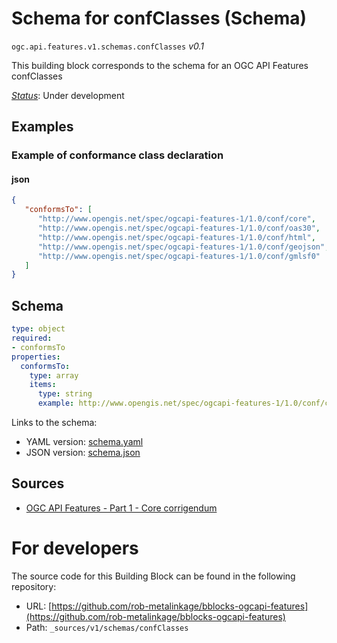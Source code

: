 
# Schema for confClasses (Schema)

`ogc.api.features.v1.schemas.confClasses` *v0.1*

This building block corresponds to the schema for an OGC API Features confClasses

[*Status*](http://www.opengis.net/def/status): Under development

## Examples

### Example of conformance class declaration
#### json
```json
{
   "conformsTo": [
      "http://www.opengis.net/spec/ogcapi-features-1/1.0/conf/core",
      "http://www.opengis.net/spec/ogcapi-features-1/1.0/conf/oas30",
      "http://www.opengis.net/spec/ogcapi-features-1/1.0/conf/html",
      "http://www.opengis.net/spec/ogcapi-features-1/1.0/conf/geojson",
      "http://www.opengis.net/spec/ogcapi-features-1/1.0/conf/gmlsf0"
   ]
}

```

## Schema

```yaml
type: object
required:
- conformsTo
properties:
  conformsTo:
    type: array
    items:
      type: string
      example: http://www.opengis.net/spec/ogcapi-features-1/1.0/conf/core

```

Links to the schema:

* YAML version: [schema.yaml](https://rob-metalinkage.github.io/bblocks-ogcapi-features/build/annotated/api/features/v1/schemas/confClasses/schema.json)
* JSON version: [schema.json](https://rob-metalinkage.github.io/bblocks-ogcapi-features/build/annotated/api/features/v1/schemas/confClasses/schema.yaml)

## Sources

* [OGC API Features - Part 1 - Core corrigendum](https://docs.ogc.org/is/17-069r4/17-069r4.html)

# For developers

The source code for this Building Block can be found in the following repository:

* URL: [https://github.com/rob-metalinkage/bblocks-ogcapi-features](https://github.com/rob-metalinkage/bblocks-ogcapi-features)
* Path: `_sources/v1/schemas/confClasses`

